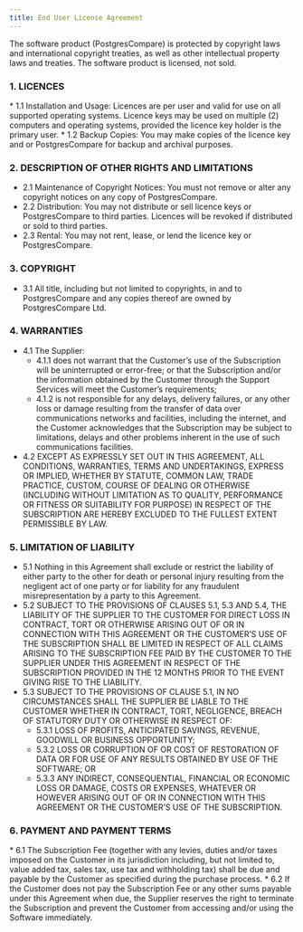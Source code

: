 ```yaml
---
title: End User License Agreement
---
```


The software product (PostgresCompare) is protected by copyright laws and international copyright treaties, as well as other intellectual property laws and treaties. The software product is licensed, not sold.

<h3>1. LICENCES</h3>
* 1.1 Installation and Usage: Licences are per user and valid for use on all supported operating systems. Licence keys may be used on multiple (2) computers and operating systems, provided the licence key holder is the primary user.
* 1.2 Backup Copies: You may make copies of the licence key and or PostgresCompare for backup and archival purposes.

<h3>2. DESCRIPTION OF OTHER RIGHTS AND LIMITATIONS</h3>

* 2.1 Maintenance of Copyright Notices: You must not remove or alter any copyright notices on any copy of PostgresCompare.
* 2.2 Distribution: You may not distribute or sell licence keys or PostgresCompare to third parties. Licences will be revoked if distributed or sold to third parties.
* 2.3 Rental: You may not rent, lease, or lend the licence key or PostgresCompare.

<h3>3. COPYRIGHT</h3>

* 3.1 All title, including but not limited to copyrights, in and to PostgresCompare and any copies thereof are owned by PostgresCompare Ltd.

<h3>4. WARRANTIES</h3>

* 4.1 The Supplier:
    * 4.1.1 does not warrant that the Customer’s use of the Subscription will be uninterrupted or error-free; or that the Subscription and/or the information obtained by the Customer through the Support Services will meet the Customer’s requirements;
    * 4.1.2 is not responsible for any delays, delivery failures, or any other loss or damage resulting from the transfer of data over communications networks and facilities, including the internet, and the Customer acknowledges that the Subscription may be subject to limitations, delays and other problems inherent in the use of such communications facilities.
* 4.2 EXCEPT AS EXPRESSLY SET OUT IN THIS AGREEMENT, ALL CONDITIONS, WARRANTIES, TERMS AND UNDERTAKINGS, EXPRESS OR IMPLIED, WHETHER BY STATUTE, COMMON LAW, TRADE PRACTICE, CUSTOM, COURSE OF DEALING OR OTHERWISE (INCLUDING WITHOUT LIMITATION AS TO QUALITY, PERFORMANCE OR FITNESS OR SUITABILITY FOR PURPOSE) IN RESPECT OF THE SUBSCRIPTION ARE HEREBY EXCLUDED TO THE FULLEST EXTENT PERMISSIBLE BY LAW.

<h3>5. LIMITATION OF LIABILITY</h3>

* 5.1 Nothing in this Agreement shall exclude or restrict the liability of either party to the other for death or personal injury resulting from the negligent act of one party or for liability for any fraudulent misrepresentation by a party to this Agreement.
* 5.2 SUBJECT TO THE PROVISIONS OF CLAUSES 5.1, 5.3 AND 5.4, THE LIABILITY OF THE SUPPLIER TO THE CUSTOMER FOR DIRECT LOSS IN CONTRACT, TORT OR OTHERWISE ARISING OUT OF OR IN CONNECTION WITH THIS AGREEMENT OR THE CUSTOMER’S USE OF THE SUBSCRIPTION SHALL BE LIMITED IN RESPECT OF ALL CLAIMS ARISING TO THE SUBSCRIPTION FEE PAID BY THE CUSTOMER TO THE SUPPLIER UNDER THIS AGREEMENT IN RESPECT OF THE SUBSCRIPTION PROVIDED IN THE 12 MONTHS PRIOR TO THE EVENT GIVING RISE TO THE LIABILITY.
* 5.3 SUBJECT TO THE PROVISIONS OF CLAUSE 5.1, IN NO CIRCUMSTANCES SHALL THE SUPPLIER BE LIABLE TO THE CUSTOMER WHETHER IN CONTRACT, TORT, NEGLIGENCE, BREACH OF STATUTORY DUTY OR OTHERWISE IN RESPECT OF:
    * 5.3.1 LOSS OF PROFITS, ANTICIPATED SAVINGS, REVENUE, GOODWILL OR BUSINESS OPPORTUNITY;
    * 5.3.2 LOSS OR CORRUPTION OF OR COST OF RESTORATION OF DATA OR FOR USE OF ANY RESULTS OBTAINED BY USE OF THE SOFTWARE; OR
    * 5.3.3 ANY INDIRECT, CONSEQUENTIAL, FINANCIAL OR ECONOMIC LOSS OR DAMAGE, COSTS OR EXPENSES, WHATEVER OR HOWEVER ARISING OUT OF OR IN CONNECTION WITH THIS AGREEMENT OR THE CUSTOMER’S USE OF THE SUBSCRIPTION.

<h3> 6. PAYMENT AND PAYMENT TERMS</h3>
* 6.1 The Subscription Fee (together with any levies, duties and/or taxes imposed on the Customer in its jurisdiction including, but not limited to, value added tax, sales tax, use tax and withholding tax) shall be due and payable by the Customer as specified during the purchase process.
* 6.2 If the Customer does not pay the Subscription Fee or any other sums payable under this Agreement when due, the Supplier reserves the right to terminate the Subscription and prevent the Customer from accessing and/or using the Software immediately.